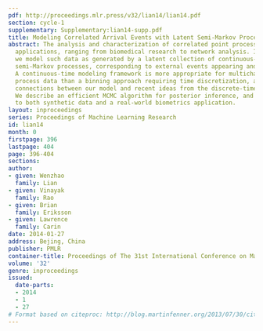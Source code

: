 ```yaml
---
pdf: http://proceedings.mlr.press/v32/lian14/lian14.pdf
section: cycle-1
supplementary: Supplementary:lian14-supp.pdf
title: Modeling Correlated Arrival Events with Latent Semi-Markov Processes
abstract: The analysis and characterization of correlated point process data has wide
  applications, ranging from biomedical research to network analysis. In this work,
  we model such data as generated by a latent collection of continuous-time binary
  semi-Markov processes, corresponding to external events appearing and disappearing.
  A continuous-time modeling framework is more appropriate for multichannel point
  process data than a binning approach requiring time discretization, and we show
  connections between our model and recent ideas from the discrete-time literature.
  We describe an efficient MCMC algorithm for posterior inference, and apply our ideas
  to both synthetic data and a real-world biometrics application.
layout: inproceedings
series: Proceedings of Machine Learning Research
id: lian14
month: 0
firstpage: 396
lastpage: 404
page: 396-404
sections: 
author:
- given: Wenzhao
  family: Lian
- given: Vinayak
  family: Rao
- given: Brian
  family: Eriksson
- given: Lawrence
  family: Carin
date: 2014-01-27
address: Bejing, China
publisher: PMLR
container-title: Proceedings of The 31st International Conference on Machine Learning
volume: '32'
genre: inproceedings
issued:
  date-parts:
  - 2014
  - 1
  - 27
# Format based on citeproc: http://blog.martinfenner.org/2013/07/30/citeproc-yaml-for-bibliographies/
---
```

